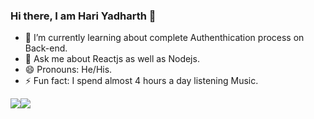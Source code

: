 ### Hi there, I am Hari Yadharth 👋

- 🌱 I’m currently learning about complete Authenthication process on Back-end.
- 💬 Ask me about Reactjs as well as Nodejs.
- 😄 Pronouns: He/His.
- ⚡ Fun fact: I spend almost 4 hours a day listening Music.

<div style="display:flex">
<div><img src="https://github-readme-stats.vercel.app/api?username=YadharthGC&&show_icons=true&title_color=ffffff&icon_color=bb2acf&text_color=daf7dc&bg_color=151515"/></div>
<div><img src="https://github-readme-stats.vercel.app/api/top-langs/?username=YadharthGC" /></div></div>

<!-- - 🔭 I’m currently working on ... -->
<!-- - 👯 I’m looking to collaborate on ... -->
<!-- - 🤔 I’m looking for help with ... -->
<!-- - 📫 How to reach me: ... -->


